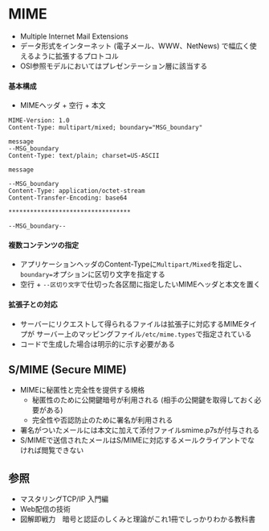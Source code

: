 # MIME
- Multiple Internet Mail Extensions
- データ形式をインターネット (電子メール、WWW、NetNews) で幅広く使えるように拡張するプロトコル
- OSI参照モデルにおいてはプレゼンテーション層に該当する

#### 基本構成
- MIMEヘッダ + 空行 + 本文

```
MIME-Version: 1.0
Content-Type: multipart/mixed; boundary="MSG_boundary"

message
--MSG_boundary
Content-Type: text/plain; charset=US-ASCII

message

--MSG_boundary
Content-Type: application/octet-stream
Content-Transfer-Encoding: base64

**********************************

--MSG_boundary--
```

#### 複数コンテンツの指定
- アプリケーションヘッダのContent-Typeに`Multipart/Mixed`を指定し、
  `boundary=`オプションに区切り文字を指定する
- 空行 + `--区切り文字`で仕切った各区間に指定したいMIMEヘッダと本文を置く

#### 拡張子との対応
- サーバーにリクエストして得られるファイルは拡張子に対応するMIMEタイプが
  サーバー上のマッピングファイル`/etc/mime.types`で指定されている
- コードで生成した場合は明示的に示す必要がある

## S/MIME (Secure MIME)
- MIMEに秘匿性と完全性を提供する規格
  - 秘匿性のために公開鍵暗号が利用される (相手の公開鍵を取得しておく必要がある)
  - 完全性や否認防止のために署名が利用される
- 署名がついたメールには本文に加えて添付ファイルsmime.p7sが付与される
- S/MIMEで送信されたメールはS/MIMEに対応するメールクライアントでなければ閲覧できない

## 参照
- マスタリングTCP/IP 入門編
- Web配信の技術
- 図解即戦力　暗号と認証のしくみと理論がこれ1冊でしっかりわかる教科書
